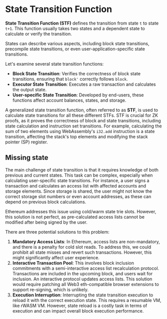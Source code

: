 # State Transition Function

**State Transition Function (STF)** defines the transition from state `t` to state `t+1`.
This function usually takes two states and a dependent state to calculate or verify the transition.

States can describe various aspects, including block state transitions, precompile state transitions,
or even user-application-specific state transitions.

Let's examine several state transition functions:

- **Block State Transition**: Verifies the correctness of block state transitions, ensuring that `block'` correctly follows `block`.
- **Executor State Transition**: Executes a raw transaction and calculates the output state.
- **User-specific State Transition**: Developed by end-users, these functions affect account balances, states, and storage.

A generalized state transition function, often referred to as **STF**,
is used to calculate state transitions for all these different STFs.
STF is crucial for ZK proofs, as it proves the correctness of block and state transitions,
including state calculation and instruction set transitions.
For example, calculating the sum of two elements using WebAssembly's `i32.add` instruction is a state transition,
affecting the stack's top elements and modifying the stack pointer (SP) register.

## Missing state

The main challenge of state transition is that it requires knowledge of both previous and current states.
This task can be complex, especially when calculating user-specific state transitions.
For instance, a user signs a transaction and calculates an access list with affected accounts and storage elements.
Since storage is shared, the user might not know the correct storage slot numbers or even account addresses,
as these can depend on previous block calculations.

Ethereum addresses this issue using cold/warm state trie slots. However, this solution is not perfect,
as pre-calculated access lists cannot be modified after being signed by the user.

There are three potential solutions to this problem:

1. **Mandatory Access Lists**: In Ethereum, access lists are non-mandatory, and there is a penalty for cold slot reads. To address this, we could prohibit all state misses and revert such transactions. However, this might significantly affect user experience.
2. **Interactive Transaction Pool**: This involves block inclusion commitments with a semi-interactive access list recalculation protocol. Transactions are included in the upcoming block, and users wait for inclusion. An interactive protocol updates access lists. This solution would require patching all Web3 eth-compatible browser extensions to support re-signing, which is unlikely.
3. **Execution Interruption**: Interrupting the state transition execution to reload it with the correct execution state. This requires a resumable VM, like rWASM VM. However, state reload is a costly task in terms of execution and can impact overall block execution performance.